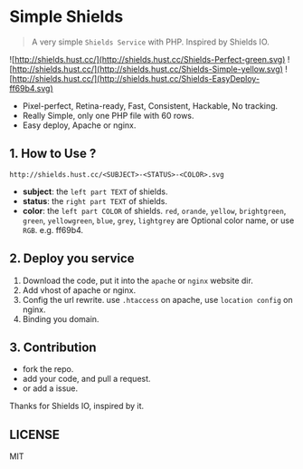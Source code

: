 # Simple Shields

> A very simple `Shields Service` with PHP. Inspired by Shields IO.

![http://shields.hust.cc/](http://shields.hust.cc/Shields-Perfect-green.svg)
![http://shields.hust.cc/](http://shields.hust.cc/Shields-Simple-yellow.svg)
![http://shields.hust.cc/](http://shields.hust.cc/Shields-EasyDeploy-ff69b4.svg)

 - Pixel-perfect, Retina-ready, Fast, Consistent, Hackable, No tracking.
 - Really Simple, only one PHP file with 60 rows.
 - Easy deploy, Apache or nginx.


## 1. How to Use ?

`http://shields.hust.cc/<SUBJECT>-<STATUS>-<COLOR>.svg`

- **subject**: the `left part TEXT` of shields.
- **status**: the `right part TEXT` of shields.
- **color**: the `left part COLOR` of shields. `red`, `orande`, `yellow`, `brightgreen`, `green`, `yellowgreen`, `blue`, `grey`, `lightgrey` are Optional color name, or use `RGB`. e.g. ff69b4.


## 2. Deploy you service

1. Download the code, put it into the `apache` or `nginx` website dir.
2. Add vhost of apache or nginx.
3. Config the url rewrite. use `.htaccess` on apache, use `location config` on nginx.
4. Binding you domain.


## 3. Contribution

 - fork the repo.
 - add your code, and pull a request.
 - or add a issue.

Thanks for Shields IO, inspired by it.

## LICENSE

MIT